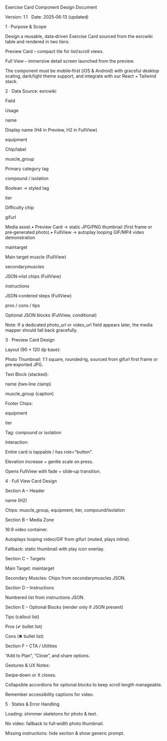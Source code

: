 Exercise Card Component Design Document

Version: 1.1   Date: 2025‑06‑13 (updated)

1 · Purpose & Scope

Design a reusable, data‑driven Exercise Card sourced from the exrcwiki table and rendered in two tiers:

Preview Card – compact tile for list/scroll views.

Full View – immersive detail screen launched from the preview.

The component must be mobile‑first (iOS & Android) with graceful desktop scaling, dark/light theme support, and integrate with our React + Tailwind stack.

2 · Data Source: exrcwiki

Field

Usage

name

Display name (H4 in Preview, H2 in FullView)

equipment

Chip/label

muscle_group

Primary category tag

compound / isolation

Boolean → styled tag

tier

Difficulty chip

gifurl

Media asset.• Preview Card → static JPG/PNG thumbnail (first frame or pre‑generated photo).• FullView → autoplay looping GIF/MP4 video demonstration

maintarget

Main target muscle (FullView)

secondarymuscles

JSON→list chips (FullView)

instructions

JSON→ordered steps (FullView)

pros / cons / tips

Optional JSON blocks (FullView, conditional)

Note: If a dedicated photo_url or video_url field appears later, the media mapper should fall back gracefully.

3 · Preview Card Design

Layout (90 × 120 dp base):

Photo Thumbnail: 1:1 square, rounded‑lg, sourced from gifurl first frame or pre‑exported JPG.

Text Block (stacked):

name (two‑line clamp)

muscle_group (caption)

Footer Chips:

equipment

tier

Tag: compound or isolation

Interaction:

Entire card is tappable / has role="button".

Elevation increase + gentle scale on press.

Opens FullView with fade + slide‑up transition.

4 · Full View Card Design

Section A – Header

name (H2)

Chips: muscle_group, equipment, tier, compound/isolation

Section B – Media Zone

16:9 video container.

Autoplays looping video/GIF from gifurl (muted, plays inline).

Fallback: static thumbnail with play icon overlay.

Section C – Targets

Main Target: maintarget

Secondary Muscles: Chips from secondarymuscles JSON.

Section D – Instructions

Numbered list from instructions JSON.

Section E – Optional Blocks (render only if JSON present)

Tips (callout list)

Pros (✔ bullet list)

Cons (✖ bullet list)

Section F – CTA / Utilities

“Add to Plan”, “Close”, and share options.

Gestures & UX Notes:

Swipe‑down or X closes.

Collapsible accordions for optional blocks to keep scroll length manageable.

Remember accessibility captions for video.

5 · States & Error Handling

Loading: shimmer skeletons for photo & text.

No video: fallback to full‑width photo thumbnail.

Missing instructions: hide section & show generic prompt.

